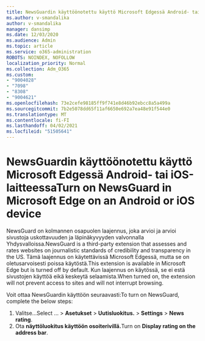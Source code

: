 ```yaml
---
title: NewsGuardin käyttöönotettu käyttö Microsoft Edgessä Android- tai iOS-laitteessa
ms.author: v-smandalika
author: v-smandalika
manager: dansimp
ms.date: 12/03/2020
ms.audience: Admin
ms.topic: article
ms.service: o365-administration
ROBOTS: NOINDEX, NOFOLLOW
localization_priority: Normal
ms.collection: Adm_O365
ms.custom:
- "9004028"
- "7098"
- "8308"
- "9004621"
ms.openlocfilehash: 73e2cefe98185ff9f741e8d46b92ebcc8a5a499a
ms.sourcegitcommit: 7b2e5078dd65f11af6650e692a7ea48e91f544e0
ms.translationtype: MT
ms.contentlocale: fi-FI
ms.lasthandoff: 04/02/2021
ms.locfileid: "51505641"
---
```

# <a name="turn-on-newsguard-in-microsoft-edge-on-an-android-or-ios-device"></a><span data-ttu-id="f7d10-102">NewsGuardin käyttöönotettu käyttö Microsoft Edgessä Android- tai iOS-laitteessa</span><span class="sxs-lookup"><span data-stu-id="f7d10-102">Turn on NewsGuard in Microsoft Edge on an Android or iOS device</span></span>

<span data-ttu-id="f7d10-103">NewsGuard on kolmannen osapuolen laajennus, joka arvioi ja arvioi sivustoja uskottavuuden ja läpinäkyvyyden valvonnalla Yhdysvalloissa.</span><span class="sxs-lookup"><span data-stu-id="f7d10-103">NewsGuard is a third-party extension that assesses and rates websites on journalistic standards of credibility and transparency in the US.</span></span> <span data-ttu-id="f7d10-104">Tämä laajennus on käytettävissä Microsoft Edgessä, mutta se on oletusarvoisesti poissa käytöstä.</span><span class="sxs-lookup"><span data-stu-id="f7d10-104">This extension is available in Microsoft Edge but is turned off by default.</span></span> <span data-ttu-id="f7d10-105">Kun laajennus on käytössä, se ei estä sivustojen käyttöä eikä keskeytä selaamista.</span><span class="sxs-lookup"><span data-stu-id="f7d10-105">When turned on, the extension will not prevent access to sites and will not interrupt browsing.</span></span>

<span data-ttu-id="f7d10-106">Voit ottaa NewsGuardin käyttöön seuraavasti:</span><span class="sxs-lookup"><span data-stu-id="f7d10-106">To turn on NewsGuard, complete the below steps:</span></span>
1. <span data-ttu-id="f7d10-107">Valitse...</span><span class="sxs-lookup"><span data-stu-id="f7d10-107">Select …</span></span><span data-ttu-id="f7d10-108"> > **Asetukset**  >  **Uutisluokitus.**</span><span class="sxs-lookup"><span data-stu-id="f7d10-108"> > **Settings** > **News rating**.</span></span>
2. <span data-ttu-id="f7d10-109">Ota **näyttöluokitus käyttöön osoiterivillä.**</span><span class="sxs-lookup"><span data-stu-id="f7d10-109">Turn on **Display rating on the address bar**.</span></span>